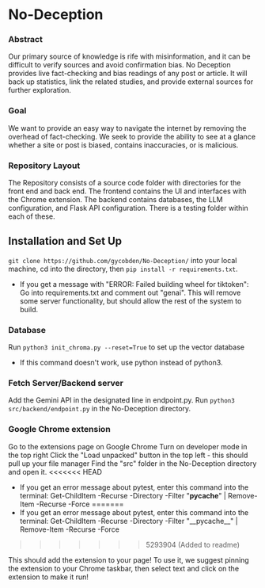 # No-Deception
### Abstract
Our primary source of knowledge is rife with misinformation, and it can be difficult to verify sources and avoid confirmation bias. No Deception provides live fact-checking and bias readings of any post or article. It will back up statistics, link the related studies, and provide external sources for further exploration.
### Goal
We want to provide an easy way to navigate the internet by removing the overhead of fact-checking. We seek to provide the ability to see at a glance whether a site or post is biased, contains inaccuracies, or is malicious.
### Repository Layout
The Repository consists of a source code folder with directories for the front end and back end. The frontend contains the UI and interfaces with the Chrome extension. The backend contains databases, the LLM configuration, and Flask API configuration. There is a testing folder within each of these.

## Installation and Set Up
```git clone https://github.com/gycobden/No-Deception/``` into your local machine, cd into the directory, then ```pip install -r requirements.txt```.
 - If you get a message with "ERROR: Failed building wheel for tiktoken":
    Go into requirements.txt and comment out "genai". This will remove some server functionality, but should allow the rest of the system to build.

### Database
Run ```python3 init_chroma.py --reset=True``` to set up the vector database
 - If this command doesn't work, use python instead of python3.

### Fetch Server/Backend server
Add the Gemini API in the designated line in endpoint.py. Run ```python3 src/backend/endpoint.py``` in the No-Deception directory.

### Google Chrome extension 
Go to the extensions page on Google Chrome
Turn on developer mode in the top right
Click the "Load unpacked" button in the top left - this should pull up your file manager
Find the "src" folder in the No-Deception directory and open it.
<<<<<<< HEAD
 - If you get an error message about pytest, enter this command into the terminal: Get-ChildItem -Recurse -Directory -Filter "__pycache__" | Remove-Item -Recurse -Force
=======
 - If you get an error message about pytest, enter this command into the terminal: Get-ChildItem -Recurse -Directory -Filter "\_\_pycache\_\_" | Remove-Item -Recurse -Force
>>>>>>> 5293904 (Added to readme)

This should add the extension to your page! To use it, we suggest pinning the extension to your Chrome taskbar, then select text and click on the extension to make it run!
